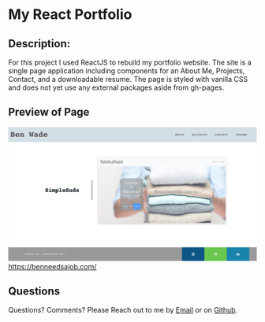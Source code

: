 # My React Portfolio

## Description:

For this project I used ReactJS to rebuild my portfolio website. The site is a single page application including components for an About Me, Projects, Contact, and a downloadable resume. The page is styled with vanilla CSS and does not yet use any external packages aside from gh-pages. 

## Preview of Page
![alt text](./src/images/screenshot.png?raw=true)
https://benneedsajob.com/

## Questions <a name="questions"/>
Questions? Comments? Please Reach out to me by [Email](mailto:benn925@yahoo.com) or on [Github](https://github.com/benwade91).


